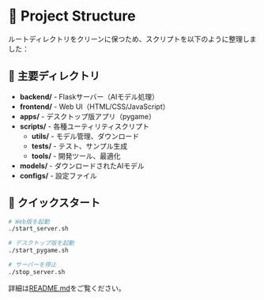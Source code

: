 # 🎯 Project Structure

ルートディレクトリをクリーンに保つため、スクリプトを以下のように整理しました：

## 📁 主要ディレクトリ

- **backend/** - Flaskサーバー（AIモデル処理）
- **frontend/** - Web UI（HTML/CSS/JavaScript）
- **apps/** - デスクトップ版アプリ（pygame）
- **scripts/** - 各種ユーティリティスクリプト
  - **utils/** - モデル管理、ダウンロード
  - **tests/** - テスト、サンプル生成
  - **tools/** - 開発ツール、最適化
- **models/** - ダウンロードされたAIモデル
- **configs/** - 設定ファイル

## 🚀 クイックスタート

```bash
# Web版を起動
./start_server.sh

# デスクトップ版を起動
./start_pygame.sh

# サーバーを停止
./stop_server.sh
```

詳細は[README.md](README.md)をご覧ください。
